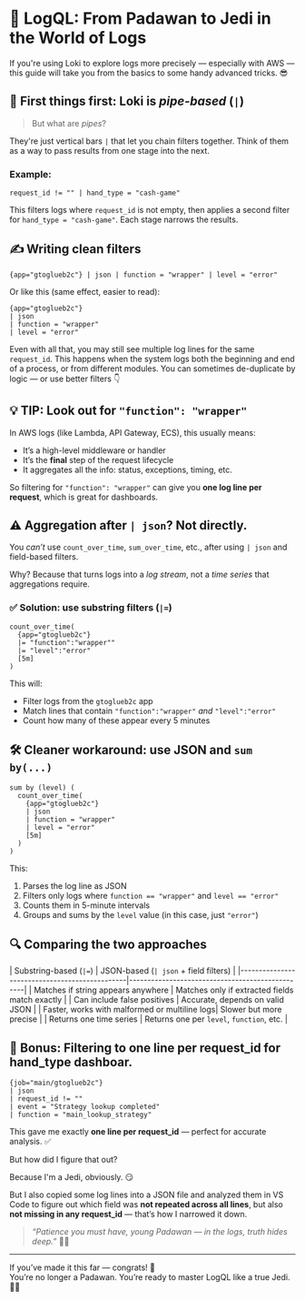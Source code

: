 # 🚀 LogQL: From Padawan to Jedi in the World of Logs

If you're using Loki to explore logs more precisely — especially with AWS — this guide will take you from the basics to some handy advanced tricks. 😎

## 🧪 First things first: Loki is *pipe-based* (`|`)

> But what are *pipes*?

They're just vertical bars `|` that let you chain filters together. Think of them as a way to pass results from one stage into the next.

### Example:

```logql
request_id != "" | hand_type = "cash-game"
```

This filters logs where `request_id` is not empty, then applies a second filter for `hand_type = "cash-game"`. Each stage narrows the results.

## ✍️ Writing clean filters

```logql
{app="gtoglueb2c"} | json | function = "wrapper" | level = "error"
```

Or like this (same effect, easier to read):

```logql
{app="gtoglueb2c"} 
| json 
| function = "wrapper" 
| level = "error"
```

Even with all that, you may still see multiple log lines for the same `request_id`. This happens when the system logs both the beginning and end of a process, or from different modules. You can sometimes de-duplicate by logic — or use better filters 👇

## 💡 TIP: Look out for `"function": "wrapper"`

In AWS logs (like Lambda, API Gateway, ECS), this usually means:

- It’s a high-level middleware or handler
- It’s the **final** step of the request lifecycle
- It aggregates all the info: status, exceptions, timing, etc.

So filtering for `"function": "wrapper"` can give you **one log line per request**, which is great for dashboards.

## ⚠️ Aggregation after `| json`? Not directly.

You *can’t* use `count_over_time`, `sum_over_time`, etc., after using `| json` and field-based filters.

Why? Because that turns logs into a *log stream*, not a *time series* that aggregations require.

### ✅ Solution: use substring filters (`|=`)

```logql
count_over_time( 
  {app="gtoglueb2c"} 
  |= "function":"wrapper"" 
  |= "level":"error" 
  [5m]
)
```

This will:

- Filter logs from the `gtoglueb2c` app
- Match lines that contain `"function":"wrapper"` *and* `"level":"error"`
- Count how many of these appear every 5 minutes

## 🛠️ Cleaner workaround: use JSON and `sum by(...)`

```logql
sum by (level) (
  count_over_time(
    {app="gtoglueb2c"}
    | json
    | function = "wrapper"
    | level = "error"
    [5m]
  )
)
```

This:

1. Parses the log line as JSON
2. Filters only logs where `function == "wrapper"` and `level == "error"`
3. Counts them in 5-minute intervals
4. Groups and sums by the `level` value (in this case, just `"error"`)

## 🔍 Comparing the two approaches

| Substring-based (`|=`)                        | JSON-based (`| json` + field filters)           |
|-----------------------------------------------|-------------------------------------------------|
| Matches if string appears anywhere            | Matches only if extracted fields match exactly  |
| Can include false positives                   | Accurate, depends on valid JSON                 |
| Faster, works with malformed or multiline logs| Slower but more precise                         |
| Returns one time series                       | Returns one per `level`, `function`, etc.       |


## 🌟 Bonus: Filtering to one line per request_id for hand_type dashboar. 

```logql
{job="main/gtoglueb2c"} 
| json
| request_id != "" 
| event = "Strategy lookup completed" 
| function = "main_lookup_strategy"
```
This gave me exactly **one line per request_id** — perfect for accurate analysis. ✅

But how did I figure that out?

Because I'm a Jedi, obviously. 😏

But I also copied some log lines into a JSON file and analyzed them in VS Code to figure out which field was **not repeated across all lines**, but also **not missing in any request_id** — that’s how I narrowed it down.

> *“Patience you must have, young Padawan — in the logs, truth hides deep.”* 🧙‍♂️
---

If you’ve made it this far — congrats! 🎉  
You’re no longer a Padawan. You’re ready to master LogQL like a true Jedi. 🧙‍♂️

